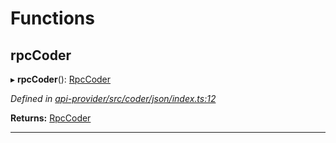 

# Functions

<a id="rpccoder"></a>

##  rpcCoder

▸ **rpcCoder**(): [RpcCoder](_api_provider_src_coder_json_types_d_.md#rpccoder)

*Defined in [api-provider/src/coder/json/index.ts:12](https://github.com/polkadot-js/api/blob/ef78f2a/packages/api-provider/src/coder/json/index.ts#L12)*

**Returns:** [RpcCoder](_api_provider_src_coder_json_types_d_.md#rpccoder)

___

